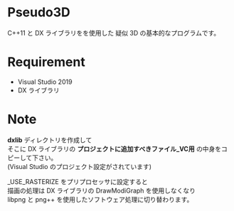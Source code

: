 # Pseudo3D

C++11 と DX ライブラリをを使用した 疑似 3D の基本的なプログラムです。  

# Requirement

* Visual Studio 2019
* DX ライブラリ

# Note

__dxlib__ ディレクトリを作成して  
そこに DX ライブラリの __プロジェクトに追加すべきファイル_VC用__ の中身をコピーして下さい。  
(Visual Studio のプロジェクト設定がされています)

_USE_RASTERIZE をプリプロセッサに設定すると  
描画の処理は DX ライブラリの DrawModiGraph を使用しなくなり  
libpng と png++ を使用したソフトウェア処理に切り替わります。